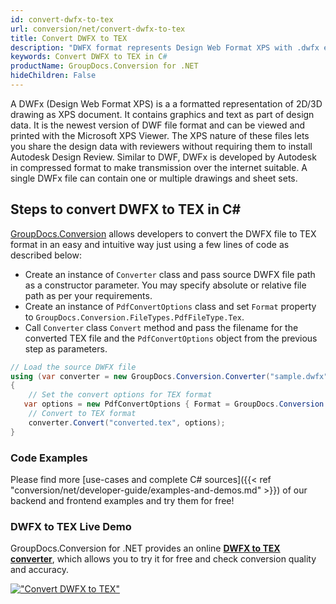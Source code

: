 ```yaml
---
id: convert-dwfx-to-tex
url: conversion/net/convert-dwfx-to-tex
title: Convert DWFX to TEX
description: "DWFX format represents Design Web Format XPS with .dwfx extension. Learn how to convert DWFX to TEX file programmatically in C# language using GroupDocs.Conversion for .NET library."
keywords: Convert DWFX to TEX in C#
productName: GroupDocs.Conversion for .NET
hideChildren: False
---
```


A DWFx (Design Web Format XPS) is a a formatted representation of 2D/3D drawing as XPS document. It contains graphics and text as part of design data. It is the newest version of DWF file format and can be viewed and printed with the Microsoft XPS Viewer. The XPS nature of these files lets you share the design data with reviewers without requiring them to install Autodesk Design Review. Similar to DWF, DWFx is developed by Autodesk in compressed format to make transmission over the internet suitable. A single DWFx file can contain one or multiple drawings and sheet sets.

## Steps to convert DWFX to TEX in C#

[GroupDocs.Conversion](https://products.groupdocs.com/conversion/net) allows developers to convert the DWFX file to TEX format in an easy and intuitive way just using a few lines of code as described below:

* Create an instance of `Converter` class and pass source DWFX file path as a constructor parameter. You may specify absolute or relative file path as per your requirements. 
* Create an instance of `PdfConvertOptions` class and set `Format` property to `GroupDocs.Conversion.FileTypes.PdfFileType.Tex`.
* Call `Converter` class `Convert` method and pass the filename for the converted TEX file and the `PdfConvertOptions` object from the previous step as parameters.

```csharp
// Load the source DWFX file
using (var converter = new GroupDocs.Conversion.Converter("sample.dwfx"))
{
    // Set the convert options for TEX format
   var options = new PdfConvertOptions { Format = GroupDocs.Conversion.FileTypes.PdfFileType.Tex };
    // Convert to TEX format
    converter.Convert("converted.tex", options);
}
```

### Code Examples

Please find more [use-cases and complete C# sources]({{< ref "conversion/net/developer-guide/examples-and-demos.md" >}}) of our backend and frontend examples and try them for free!

### DWFX to TEX Live Demo

GroupDocs.Conversion for .NET provides an online [**DWFX to TEX converter**](https://products.groupdocs.app/conversion/dwfx-to-tex), which allows you to try it for free and check conversion quality and accuracy.

[!["Convert DWFX to TEX"](conversion/net/images/convert-to-tex/convert-dwfx-to-tex.png)](https://products.groupdocs.app/conversion/dwfx-to-tex)